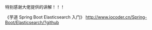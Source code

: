 特别感谢大佬提供的讲解！！！

《芋道 Spring Boot Elasticsearch 入门》
<http://www.iocoder.cn/Spring-Boot/Elasticsearch/?github>



